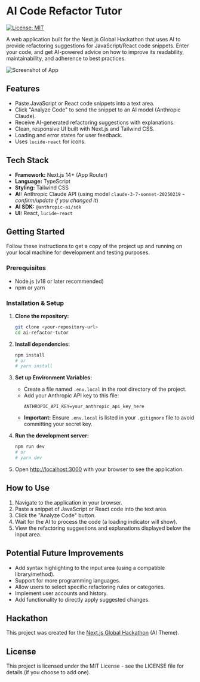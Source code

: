 # AI Code Refactor Tutor

[![License: MIT](https://img.shields.io/badge/License-MIT-yellow.svg)](https://opensource.org/licenses/MIT)

A web application built for the Next.js Global Hackathon that uses AI to provide refactoring suggestions for JavaScript/React code snippets. Enter your code, and get AI-powered advice on how to improve its readability, maintainability, and adherence to best practices.

![Screenshot of App](https://i.imgur.com/M1ZwGBh.png)

## Features

* Paste JavaScript or React code snippets into a text area.
* Click "Analyze Code" to send the snippet to an AI model (Anthropic Claude).
* Receive AI-generated refactoring suggestions with explanations.
* Clean, responsive UI built with Next.js and Tailwind CSS.
* Loading and error states for user feedback.
* Uses `lucide-react` for icons.

## Tech Stack

* **Framework:** Next.js 14+ (App Router)
* **Language:** TypeScript
* **Styling:** Tailwind CSS
* **AI:** Anthropic Claude API (using model `claude-3-7-sonnet-20250219` - *confirm/update if you changed it*)
* **AI SDK:** `@anthropic-ai/sdk`
* **UI:** React, `lucide-react`

## Getting Started

Follow these instructions to get a copy of the project up and running on your local machine for development and testing purposes.

### Prerequisites

* Node.js (v18 or later recommended)
* npm or yarn

### Installation & Setup

1.  **Clone the repository:**
    ```bash
    git clone <your-repository-url>
    cd ai-refactor-tutor
    ```
2.  **Install dependencies:**
    ```bash
    npm install
    # or
    # yarn install
    ```
3.  **Set up Environment Variables:**
    * Create a file named `.env.local` in the root directory of the project.
    * Add your Anthropic API key to this file:
        ```plaintext
        ANTHROPIC_API_KEY=your_anthropic_api_key_here
        ```
    * **Important:** Ensure `.env.local` is listed in your `.gitignore` file to avoid committing your secret key.

4.  **Run the development server:**
    ```bash
    npm run dev
    # or
    # yarn dev
    ```
5.  Open [http://localhost:3000](http://localhost:3000) with your browser to see the application.

## How to Use

1.  Navigate to the application in your browser.
2.  Paste a snippet of JavaScript or React code into the text area.
3.  Click the "Analyze Code" button.
4.  Wait for the AI to process the code (a loading indicator will show).
5.  View the refactoring suggestions and explanations displayed below the input area.

## Potential Future Improvements

* Add syntax highlighting to the input area (using a compatible library/method).
* Support for more programming languages.
* Allow users to select specific refactoring rules or categories.
* Implement user accounts and history.
* Add functionality to directly apply suggested changes.

## Hackathon

This project was created for the [Next.js Global Hackathon](https://nextjs.org/hackathon) (AI Theme).

## License

This project is licensed under the MIT License - see the LICENSE file for details (if you choose to add one).